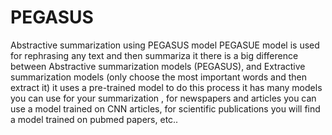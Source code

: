 # PEGASUS
Abstractive summarization using PEGASUS model
PEGASUE model is used for rephrasing any text and then summariza it
there is a big difference between Abstractive summarization models (PEGASUS), and Extractive summarization models (only choose the most important words and then extract it)
it uses a pre-trained model to do this process 
it has many models you can use for your summarization , for newspapers and articles you can use a model trained on CNN articles, for scientific publications you will find 
a model trained on pubmed papers, etc..
